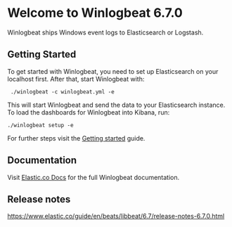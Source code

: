 # Welcome to Winlogbeat 6.7.0

Winlogbeat ships Windows event logs to Elasticsearch or Logstash.

## Getting Started

To get started with Winlogbeat, you need to set up Elasticsearch on
your localhost first. After that, start Winlogbeat with:

     ./winlogbeat -c winlogbeat.yml -e

This will start Winlogbeat and send the data to your Elasticsearch
instance. To load the dashboards for Winlogbeat into Kibana, run:

    ./winlogbeat setup -e

For further steps visit the
[Getting started](https://www.elastic.co/guide/en/beats/winlogbeat/6.7/winlogbeat-getting-started.html) guide.

## Documentation

Visit [Elastic.co Docs](https://www.elastic.co/guide/en/beats/winlogbeat/6.7/index.html)
for the full Winlogbeat documentation.

## Release notes

https://www.elastic.co/guide/en/beats/libbeat/6.7/release-notes-6.7.0.html
